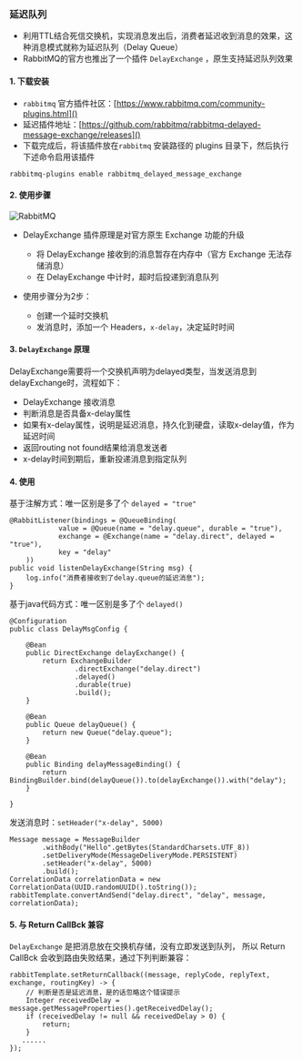 ### 延迟队列
* 利用TTL结合死信交换机，实现消息发出后，消费者延迟收到消息的效果，这种消息模式就称为延迟队列（Delay Queue）
* RabbitMQ的官方也推出了一个插件 `DelayExchange` ，原生支持延迟队列效果

####  1. 下载安装
* `rabbitmq` 官方插件社区：[https://www.rabbitmq.com/community-plugins.html]()
* 延迟插件地址：[https://github.com/rabbitmq/rabbitmq-delayed-message-exchange/releases]()
* 下载完成后，将该插件放在`rabbitmq` 安装路径的 plugins 目录下，然后执行下述命令启用该插件

```
rabbitmq-plugins enable rabbitmq_delayed_message_exchange
```


####  2. 使用步骤
![RabbitMQ](https://fgq233.github.io/imgs/mq/rabbitMQ11.png)
 
* DelayExchange 插件原理是对官方原生 Exchange 功能的升级
    * 将 DelayExchange 接收到的消息暂存在内存中（官方 Exchange 无法存储消息）
    * 在 DelayExchange 中计时，超时后投递到消息队列

* 使用步骤分为2步：
    * 创建一个延时交换机
    * 发消息时，添加一个 Headers，`x-delay`，决定延时时间
 
 
#### 3. `DelayExchange` 原理
DelayExchange需要将一个交换机声明为delayed类型，当发送消息到delayExchange时，流程如下：

* DelayExchange 接收消息
* 判断消息是否具备x-delay属性
* 如果有x-delay属性，说明是延迟消息，持久化到硬盘，读取x-delay值，作为延迟时间
* 返回routing not found结果给消息发送者
* x-delay时间到期后，重新投递消息到指定队列

 
####  4. 使用
基于注解方式：唯一区别是多了个 `delayed = "true"`

```
@RabbitListener(bindings = @QueueBinding(
            value = @Queue(name = "delay.queue", durable = "true"),
            exchange = @Exchange(name = "delay.direct", delayed = "true"),
            key = "delay"
    ))
public void listenDelayExchange(String msg) {
    log.info("消费者接收到了delay.queue的延迟消息");
}
```


基于java代码方式：唯一区别是多了个 `delayed()`

```
@Configuration
public class DelayMsgConfig {

    @Bean
    public DirectExchange delayExchange() {
        return ExchangeBuilder
                .directExchange("delay.direct")
                .delayed()
                .durable(true)
                .build();
    }

    @Bean
    public Queue delayQueue() {
        return new Queue("delay.queue");
    }

    @Bean
    public Binding delayMessageBinding() {
        return BindingBuilder.bind(delayQueue()).to(delayExchange()).with("delay");
    }

}
```


发送消息时：`setHeader("x-delay", 5000)`

```
Message message = MessageBuilder
        .withBody("Hello".getBytes(StandardCharsets.UTF_8))
        .setDeliveryMode(MessageDeliveryMode.PERSISTENT)
        .setHeader("x-delay", 5000)
        .build();
CorrelationData correlationData = new CorrelationData(UUID.randomUUID().toString());
rabbitTemplate.convertAndSend("delay.direct", "delay", message, correlationData);
```


####  5. 与 Return CallBck 兼容
`DelayExchange` 是把消息放在交换机存储，没有立即发送到队列，
所以 Return CallBck 会收到路由失败结果，通过下列判断兼容：

```
rabbitTemplate.setReturnCallback((message, replyCode, replyText, exchange, routingKey) -> {
    // 判断是否是延迟消息，是的话忽略这个错误提示
    Integer receivedDelay = message.getMessageProperties().getReceivedDelay();
    if (receivedDelay != null && receivedDelay > 0) {
        return;
    }
   ......
});
```
